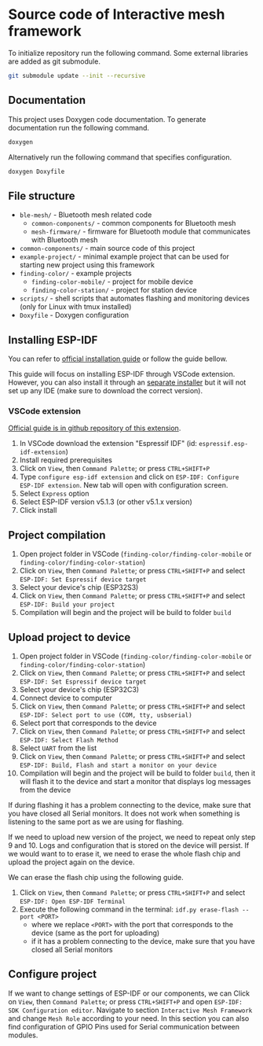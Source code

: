 # Source code of Interactive mesh framework

To initialize repository run the following command. Some external libraries are added as git submodule.
```bash
git submodule update --init --recursive
```

## Documentation

This project uses Doxygen code documentation. To generate documentation run the following command.

```bash
doxygen
```

Alternatively run the following command that specifies configuration.

```bash
doxygen Doxyfile
```


## File structure

- `ble-mesh/` - Bluetooth mesh related code
  - `common-components/` - common components for Bluetooth mesh
  - `mesh-firmware/` - firmware for Bluetooth module that communicates with Bluetooth mesh
- `common-components/` - main source code of this project
- `example-project/` - minimal example project that can be used for starting new project using this framework
- `finding-color/` - example projects
  - `finding-color-mobile/` - project for mobile device
  - `finding-color-station/` - project for station device
- `scripts/` - shell scripts that automates flashing and monitoring devices (only for Linux with tmux installed)
- `Doxyfile` - Doxygen configuration

## Installing ESP-IDF

You can refer to [official installation guide](https://docs.espressif.com/projects/esp-idf/en/v5.1.3/esp32/get-started/index.html#installation) or follow the guide bellow.

This guide will focus on installing ESP-IDF through VSCode extension. However, you can also install it through an [separate installer](https://dl.espressif.com/dl/esp-idf/) but it will not set up any IDE (make sure to download the correct version).

### VSCode extension

[Official guide is in github repository of this extension](https://github.com/espressif/vscode-esp-idf-extension/blob/master/docs/tutorial/install.md).

1. In VSCode download the extension "Espressif IDF" (id: `espressif.esp-idf-extension`)
2. Install required prerequisites
3. Click on `View`, then `Command Palette`; or press `CTRL+SHIFT+P`
4. Type `configure esp-idf extension` and click on `ESP-IDF: Configure ESP-IDF extension`. New tab will open with configuration screen.
5. Select `Express` option
6. Select ESP-IDF version v5.1.3 (or other v5.1.x version)
7. Click install

## Project compilation

1. Open project folder in VSCode (`finding-color/finding-color-mobile` or `finding-color/finding-color-station`)
2. Click on `View`, then `Command Palette`; or press `CTRL+SHIFT+P` and select `ESP-IDF: Set Espressif device target`
3. Select your device's chip (ESP32S3)
4. Click on `View`, then `Command Palette`; or press `CTRL+SHIFT+P` and select `ESP-IDF: Build your project`
5. Compilation will begin and the project will be build to folder `build`

## Upload project to device

1. Open project folder in VSCode (`finding-color/finding-color-mobile` or `finding-color/finding-color-station`)
2. Click on `View`, then `Command Palette`; or press `CTRL+SHIFT+P` and select `ESP-IDF: Set Espressif device target`
3. Select your device's chip (ESP32C3)
4. Connect device to computer
5. Click on `View`, then `Command Palette`; or press `CTRL+SHIFT+P` and select `ESP-IDF: Select port to use (COM, tty, usbserial)`
6. Select port that corresponds to the device
7. Click on `View`, then `Command Palette`; or press `CTRL+SHIFT+P` and select `ESP-IDF: Select Flash Method`
8. Select `UART` from the list
9. Click on `View`, then `Command Palette`; or press `CTRL+SHIFT+P` and select `ESP-IDF: Build, Flash and start a monitor on your device`
10. Compilation will begin and the project will be build to folder `build`, then it will flash it to the device and start a monitor that displays log messages from the device

If during flashing it has a problem connecting to the device, make sure that you have closed all Serial monitors. It does not work when something is listening to the same port as we are using for flashing.

If we need to upload new version of the project, we need to repeat only step 9 and 10. Logs and configuration that is stored on the device will persist. If we would want to to erase it, we need to erase the whole flash chip and upload the project again on the device. 

We can erase the flash chip using the following guide.

1. Click on `View`, then `Command Palette`; or press `CTRL+SHIFT+P` and select `ESP-IDF: Open ESP-IDF Terminal`
2. Execute the following command in the terminal: `idf.py erase-flash --port <PORT>`
   - where we replace `<PORT>` with the port that corresponds to the device (same as the port for uploading)
   - if it has a problem connecting to the device, make sure that you have closed all Serial monitors

## Configure project

If we want to change settings of ESP-IDF or our components, we can Click on `View`, then `Command Palette`; or press `CTRL+SHIFT+P` and open `ESP-IDF: SDK Configuration editor`. Navigate to section `Interactive Mesh Framework` and change `Mesh Role` according to your need. In this section you can also find configuration of GPIO Pins used for Serial communication between modules.